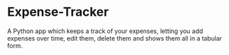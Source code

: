 # Expense-Tracker
A Python app which keeps a track of your expenses, letting you add expenses over time, edit them, delete them and shows them all in a tabular form.
